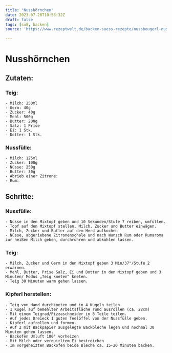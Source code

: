 ```yaml
---
title: "Nusshörnchen"
date: 2023-07-26T10:58:32Z
draft: false
tags: [süß, backen]
source: 'https://www.rezeptwelt.de/backen-suess-rezepte/nussbeugerl-nusskipferl-nusshoernchen/xg070ly2-cc529-536897-cfcd2-d3nbkgwy'

---
```


# Nusshörnchen

## Zutaten:
  ### Teig:
    - Milch: 250ml
    - Germ: 40g
    - Zucker: 40g
    - Mehl: 500g
    - Butter: 200g
    - Salz: 1 Prise
    - Ei: 1 Stk.
    - Dotter: 1 Stk.

  ### Nussfülle:
    - Milch: 125ml
    - Zucker: 100g
    - Nüsse: 250g
    - Butter: 30g
    - Abrieb einer Zitrone:
    - Rum: 


## Schritte:
  ### Nussfülle:
    - Nüsse in den Mixtopf geben und 10 Sekunden/Stufe 7 reiben, umfüllen.
    - Topf auf den Mixtopf stellen, Milch, Zucker und Butter einwägen.
    - Milch, Zucker und Butter auf dem Herd aufkochen
    - Nüsse, abgeriebene Zitronenschale und nach Wunsch Rum oder Rumaroma zur heißen Milch geben, durchrühren und abkühlen lassen. 
    
  ### Teig:
    - Milch, Zucker und Germ in den Mixtopf geben 3 Min/37°/Stufe 2 erwärmen.
    - Mehl, Butter, Prise Salz, Ei und Dotter in den Mixtopf geben und 3 Minuten/ Modus „Teig kneten“ kneten.
    - Teig 30 Minuten warm gehen lassen.

  ### Kipferl herstellen:
    - Teig von Hand durchkneten und in 4 Kugeln teilen.
    - 1 Kugel auf bemehlter Arbeitsfläche rund ausrollen (ca. 28cm)
    - Mit einem Teigrad/Pizzaschneider in 8 Teile teilen.
    - Auf jedes Dreieck 1 guten Teelöffel von der Nussfülle geben.
    - Kipferl aufrollen und formen.
    - Auf 2 mit Backpapier ausgelegte Backbleche legen und nochmal 30 Minuten gehen lassen.
    - Backofen Umluft 180° vorheizen
    - Mit Milch oder verquirltem Ei bestreichen
    - Im vorgeheizten Backofen beide Bleche ca. 15-20 Minuten backen.